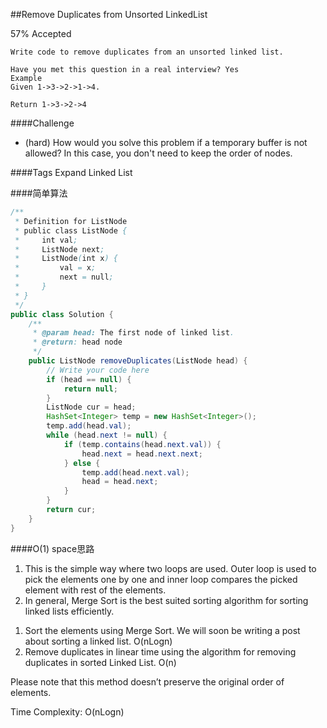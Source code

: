 ##Remove Duplicates from Unsorted LinkedList

57% Accepted

	Write code to remove duplicates from an unsorted linked list.

	Have you met this question in a real interview? Yes
	Example
	Given 1->3->2->1->4.

	Return 1->3->2->4

####Challenge
- (hard) How would you solve this problem if a temporary buffer is not allowed? In this case, you don't need to keep the order of nodes.

####Tags Expand
Linked List


####简单算法

```java
/**
 * Definition for ListNode
 * public class ListNode {
 *     int val;
 *     ListNode next;
 *     ListNode(int x) {
 *         val = x;
 *         next = null;
 *     }
 * }
 */
public class Solution {
    /**
     * @param head: The first node of linked list.
     * @return: head node
     */
    public ListNode removeDuplicates(ListNode head) {
        // Write your code here
        if (head == null) {
            return null;
        }
        ListNode cur = head;
        HashSet<Integer> temp = new HashSet<Integer>();
        temp.add(head.val);
        while (head.next != null) {
            if (temp.contains(head.next.val)) {
                head.next = head.next.next;
            } else {
                temp.add(head.next.val);
                head = head.next;
            }
        }
        return cur;
    }
}

```

####O(1) space思路
1. This is the simple way where two loops are used. Outer loop is used to pick the elements one by one and inner loop compares the picked element with rest of the elements.
2. In general, Merge Sort is the best suited sorting algorithm for sorting linked lists efficiently.
1)  Sort the elements using Merge Sort. We will soon be writing a post about sorting a linked list. O(nLogn)
2)  Remove duplicates in linear time using the algorithm for removing duplicates in sorted Linked List. O(n)

Please note that this method doesn’t preserve the original order of elements.

Time Complexity: O(nLogn)
